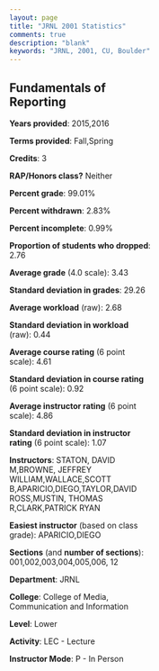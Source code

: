 ```yaml
---
layout: page
title: "JRNL 2001 Statistics"
comments: true
description: "blank"
keywords: "JRNL, 2001, CU, Boulder"
--- 
```

<head>
<script src="https://ajax.googleapis.com/ajax/libs/jquery/2.1.3/jquery.min.js"></script>
<script src="https://dl.dropboxusercontent.com/s/pc42nxpaw1ea4o9/highcharts.js?dl=0"></script>
<!-- <script src="../assets/js/highcharts.js"></script> -->
<style type="text/css">@font-face {
	font-family: "Bebas Neue";
	src: url(https://www.filehosting.org/file/details/544349/BebasNeue%20Regular.otf) format("opentype");
	}
	h1.Bebas { 
		font-family: "Bebas Neue", Verdana, Tahoma;
	}
</style>
</head>
<body>
	<div id="container" style="float: right; width: 45%; height: 88%; margin-left: 2.5%; margin-right: 2.5%;"></div>
	<script language="JavaScript">
		$(document).ready(function() {
		var chart = {type: 'column'};
		var title = {text: 'Grade Distribution'};
		var xAxis = {categories: ['A','B','C','D','F'],crosshair: true};
		var yAxis = {min: 0,title: {text: 'Percentage'}};
		var tooltip = {headerFormat: '<center><b><span style="font-size:20px">{point.key}</span></b></center>',
		               pointFormat: '<td style="padding:0"><b>{point.y:.1f}%</b></td>',
		               footerFormat: '</table>',shared: true,useHTML: true};
		var plotOptions = {column: {pointPadding: 0.0,borderWidth: 0}};  
		var credits = {enabled: false};var series= [{name: 'Percent',data: [56.94,36.84,2.39,3.35,0.48,]}];
		var json = {};
		json.chart = chart;
		json.title = title;
		json.tooltip = tooltip;
		json.xAxis = xAxis;
		json.yAxis = yAxis;  
		json.series = series;
		json.plotOptions = plotOptions;  
		json.credits = credits;
		$('#container').highcharts(json);
	});
	</script>
</body>
			   
## Fundamentals of Reporting

**Years provided**: 2015,2016

**Terms provided**: Fall,Spring

**Credits**: 3

**RAP/Honors class?** Neither

**Percent grade**: 99.01%

**Percent withdrawn**: 2.83%

**Percent incomplete**: 0.99%

**Proportion of students who dropped**: 2.76

**Average grade** (4.0 scale): 3.43

**Standard deviation in grades**: 29.26

**Average workload** (raw): 2.68

**Standard deviation in workload** (raw): 0.44

**Average course rating** (6 point scale): 4.61

**Standard deviation in course rating** (6 point scale): 0.92

**Average instructor rating** (6 point scale): 4.86

**Standard deviation in instructor rating** (6 point scale): 1.07

**Instructors**: STATON, DAVID M,BROWNE, JEFFREY WILLIAM,WALLACE,SCOTT B,APARICIO,DIEGO,TAYLOR,DAVID ROSS,MUSTIN, THOMAS R,CLARK,PATRICK RYAN

**Easiest instructor** (based on class grade): APARICIO,DIEGO

**Sections** (and **number of sections**): 001,002,003,004,005,006, 12

**Department**: JRNL

**College**: College of Media, Communication and Information

**Level**: Lower

**Activity**: LEC - Lecture

**Instructor Mode**: P  - In Person